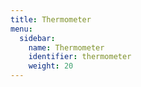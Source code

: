 ```yaml
---
title: Thermometer
menu:
  sidebar:
    name: Thermometer
    identifier: thermometer
    weight: 20
---
```

